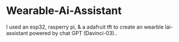 # Wearable-Ai-Assistant
I used an esp32, rasperry pi, &amp; a adafruit tft to create an wearble lai-assistant powered by chat GPT (Davinci-03)..
